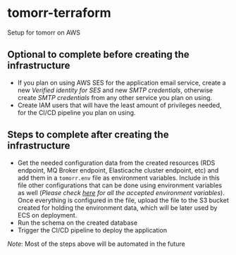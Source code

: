 # tomorr-terraform
Setup for tomorr on AWS

## Optional to complete before creating the infrastructure

- If you plan on using AWS SES for the application email service, create a new *Verified identity for SES* and new *SMTP credentials*, otherwise create *SMTP credentials* from any other service you plan on using.
- Create IAM users that will have the least amount of privileges needed, for the CI/CD pipeline you plan on using.

## Steps to complete after creating the infrastructure

- Get the needed configuration data from the created resources (RDS endpoint, MQ Broker endpoint, Elasticache cluster endpoint, etc) and add them in a `tomorr.env` file as environment variables. Include in this file other configurations that can be done using environment variables as well (_Please check [here](https://github.com/kushtrimh/tomorr#environment-variables) for all the accepted environment variables_). Once everything is configured in the file, upload the file to the S3 bucket created for holding the environment data, which will be later used by ECS on deployment. 
- Run the schema on the created database
- Trigger the CI/CD pipeline to deploy the application

_Note_: Most of the steps above will be automated in the future
